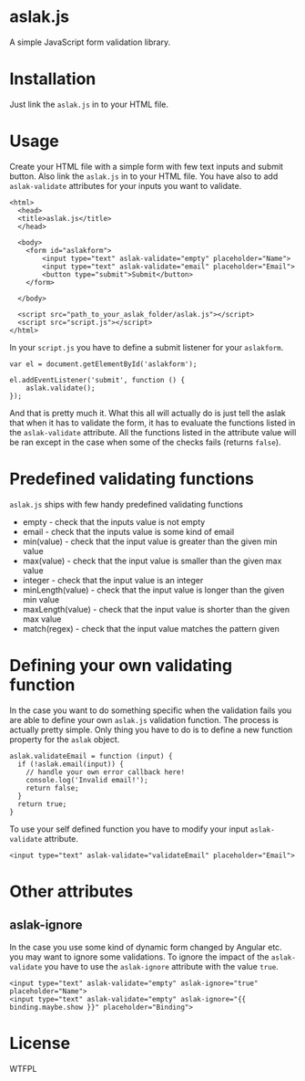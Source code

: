 # aslak.js
A simple JavaScript form validation library.

# Installation
Just link the `aslak.js` in to your HTML file.

# Usage
Create your HTML file with a simple form with few text inputs and submit button. Also link the `aslak.js` in to your HTML file.
You have also to add `aslak-validate` attributes for your inputs you want to validate.

    <html>
      <head>
      <title>aslak.js</title>
      </head>
      
      <body>
      	<form id="aslakform">
      		<input type="text" aslak-validate="empty" placeholder="Name">
      		<input type="text" aslak-validate="email" placeholder="Email">
      		<button type="submit">Submit</button>
      	</form>
      
      </body>
      
      <script src="path_to_your_aslak_folder/aslak.js"></script>
      <script src="script.js"></script>
    </html>

In your `script.js` you have to define a submit listener for your `aslakform`.

    var el = document.getElementById('aslakform');
    
    el.addEventListener('submit', function () {
    	aslak.validate();
    });

And that is pretty much it. What this all will actually do is just tell the aslak that when it has to validate the form, it has to evaluate 
the functions listed in the `aslak-validate` attribute. All the functions listed in the attribute value will be ran except in the case 
when some of the checks fails (returns `false`).

# Predefined validating functions
`aslak.js` ships with few handy predefined validating functions
* empty - check that the inputs value is not empty
* email - check that the inputs value is some kind of email
* min(value) - check that the input value is greater than the given min value
* max(value) - check that the input value is smaller than the given max value
* integer - check that the input value is an integer
* minLength(value) - check that the input value is longer than the given min value
* maxLength(value) - check that the input value is shorter than the given max value
* match(regex) - check that the input value matches the pattern given

# Defining your own validating function
In the case you want to do something specific when the validation fails you are able to define your own `aslak.js` validation function.
The process is actually pretty simple. Only thing you have to do is to define a new function property for the `aslak` object.

    aslak.validateEmail = function (input) {
      if (!aslak.email(input)) {
        // handle your own error callback here!
        console.log('Invalid email!');
        return false;
      }
      return true;
    }

To use your self defined function you have to modify your input `aslak-validate` attribute.
      		
    <input type="text" aslak-validate="validateEmail" placeholder="Email">

# Other attributes

## aslak-ignore
In the case you use some kind of dynamic form changed by Angular etc. you may want to ignore some validations. To ignore the impact of the `aslak-validate` you have to use the `aslak-ignore` attribute with the value `true`.

    <input type="text" aslak-validate="empty" aslak-ignore="true" placeholder="Name">
    <input type="text" aslak-validate="empty" aslak-ignore="{{ binding.maybe.show }}" placeholder="Binding">

# License
WTFPL
